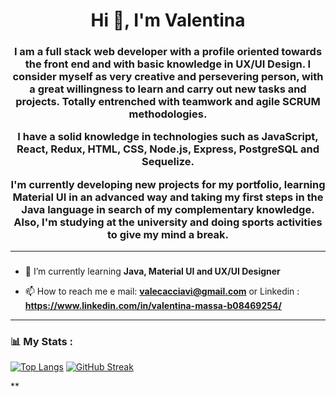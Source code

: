 

<div>
    <h1 align="center">Hi 👋, I'm Valentina</h1>
    <h3 align="center"> I am a full stack web developer with a profile oriented towards the front end and with basic knowledge in UX/UI Design. I consider myself as very creative and persevering person, with a great willingness to learn and carry out new tasks and projects. Totally entrenched with teamwork and agile SCRUM methodologies.

I have a solid knowledge in technologies such as JavaScript, React, Redux, HTML, CSS, Node.js, Express, PostgreSQL and Sequelize. 

I'm currently developing new projects for my portfolio, learning Material UI in an advanced way and taking my first steps in the Java language in search of my complementary knowledge.
Also, I'm studying at the university and doing sports activities to give my mind a break.</h3>
</div>




---

### 

- 📝 I’m currently learning **Java, Material UI and UX/UI Designer**

- 📫 How to reach me e mail: **valecacciavi@gmail.com** or Linkedin : **https://www.linkedin.com/in/valentina-massa-b08469254/**






---

### 📊 My Stats :

[![Top Langs](https://github-readme-stats.vercel.app/api/top-langs/?username=massavalentina&theme=tokyonight)](https://github.com/anuraghazra/github-readme-stats) [![GitHub Streak](http://github-readme-streak-stats.herokuapp.com?user=massavalentina&theme=onedark)](https://git.io/streak-stats)






**





